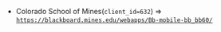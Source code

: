  - Colorado School of Mines(`client_id=632`) => [`https://blackboard.mines.edu/webapps/Bb-mobile-bb_bb60/`](https://blackboard.mines.edu/webapps/Bb-mobile-bb_bb60/)
